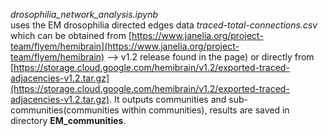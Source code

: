 *drosophilia_network_analysis.ipynb*<br/>
uses the EM drosophilia directed edges data *traced-total-connections.csv* which can be obtained from [https://www.janelia.org/project-team/flyem/hemibrain](https://www.janelia.org/project-team/flyem/hemibrain) --> v1.2 release found in the page) or directly from [https://storage.cloud.google.com/hemibrain/v1.2/exported-traced-adjacencies-v1.2.tar.gz](https://storage.cloud.google.com/hemibrain/v1.2/exported-traced-adjacencies-v1.2.tar.gz). It outputs communities and sub-communities(communities within communities), results are saved in directory **EM_communities**.
